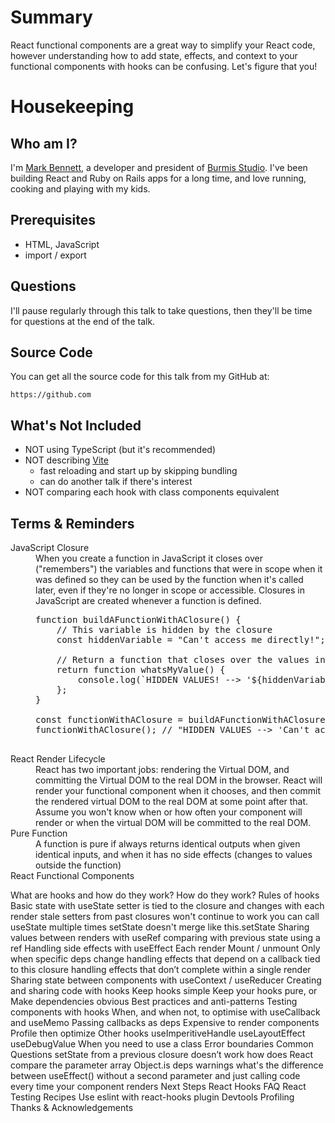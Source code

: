 # Summary
React functional components are a great way to simplify your React code, however understanding how to add state, effects, and context to your functional components with hooks can be confusing. Let's figure that you!

# Housekeeping

## Who am I?
I'm [Mark Bennett](markbennett.ca), a developer and president of [Burmis Studio](burmis.ca). I've been building React and Ruby on Rails apps for a long time, and love running, cooking and playing with my kids.

## Prerequisites
* HTML, JavaScript
* import / export

## Questions
I'll pause regularly through this talk to take questions, then they'll be time for questions at the end of the talk.

## Source Code
You can get all the source code for this talk from my GitHub at:

    https://github.com

## What's Not Included
  * NOT using TypeScript (but it's recommended)
  * NOT describing [Vite](https://vitejs.dev/)
    * fast reloading and start up by skipping bundling
    * can do another talk if there's interest
  * NOT comparing each hook with class components equivalent
    
## Terms & Reminders
<dl>
  <dt>JavaScript Closure</dt>
  <dd>When you create a function in JavaScript it closes over ("remembers") the variables and functions that were in scope when it was defined so they can be used by the function when it's called later, even if they're no longer in scope or accessible. Closures in JavaScript are created whenever a function is defined.
  
  <pre>
function buildAFunctionWithAClosure() {
    // This variable is hidden by the closure
    const hiddenVariable = "Can't access me directly!";

    // Return a function that closes over the values in this closure
    return function whatsMyValue() {
        console.log(`HIDDEN VALUES! --> '${hiddenVariable}'`);
    };
}

const functionWithAClosure = buildAFunctionWithAClosure();
functionWithAClosure(); // "HIDDEN VALUES --> 'Can't access me directly'"
  </pre>
  </dd>

  <dt>React Render Lifecycle</dt>
  <dd>React has two important jobs: rendering the Virtual DOM, and committing the Virtual DOM to the real DOM in the browser. React will render your functional component when it chooses, and then commit the rendered virtual DOM to the real DOM at some point after that. Assume you won't know when or how often your component will render or when the virtual DOM will be committed to the real DOM.</dd>

  <dt>Pure Function</dt>
  <dd>A function is pure if always returns identical outputs when given identical inputs, and when it has no side effects (changes to values outside the function)</dd>

  <dt>React Functional Components</dt>
  <dd></dd>
</dl>

What are hooks and how do they work?
How do they work?
Rules of hooks
Basic state with useState
setter is tied to the closure and changes with each render
stale setters from past closures won't continue to work
you can call useState multiple times
setState doesn't merge like this.setState
Sharing values between renders with useRef
comparing with previous state using a ref
Handling side effects with useEffect
Each render
Mount / unmount
Only when specific deps change
handling effects that depend on a callback tied to this closure
handling effects that don’t complete within a single render
Sharing state between components with useContext / useReducer
Creating and sharing code with hooks
Keep hooks simple
Keep your hooks pure, or
Make dependencies obvious
Best practices and anti-patterns
Testing components with hooks
When, and when not, to optimise with useCallback and useMemo
Passing callbacks as deps
Expensive to render components
Profile then optimize
Other hooks
useImperitiveHandle
useLayoutEffect
useDebugValue
When you need to use a class
Error boundaries
Common Questions
setState from a previous closure doesn’t work
how does React compare the parameter array
Object.is
deps warnings
what's the difference between useEffect() without a second parameter and just calling code every time your component renders
Next Steps
React Hooks FAQ
React Testing Recipes
Use eslint with react-hooks plugin
Devtools Profiling
Thanks & Acknowledgements